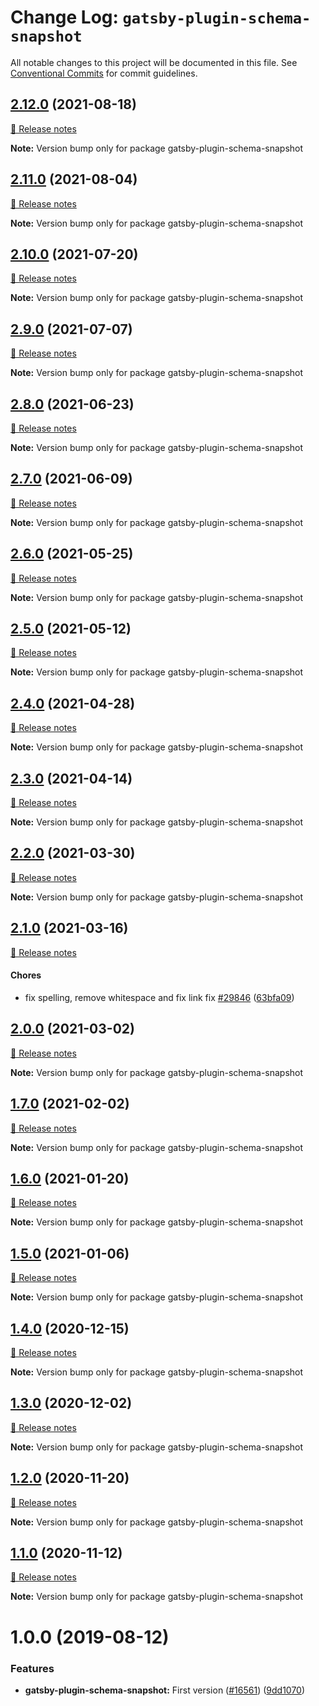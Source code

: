 # Change Log: `gatsby-plugin-schema-snapshot`

All notable changes to this project will be documented in this file.
See [Conventional Commits](https://conventionalcommits.org) for commit guidelines.

## [2.12.0](https://github.com/gatsbyjs/gatsby/compare/gatsby-plugin-schema-snapshot@2.12.0-next.0..gatsby-plugin-schema-snapshot@2.12.0) (2021-08-18)
[🧾 Release notes](https://www.gatsbyjs.com/docs/reference/release-notes/v3.12)

**Note:** Version bump only for package gatsby-plugin-schema-snapshot


## [2.11.0](https://github.com/gatsbyjs/gatsby/compare/gatsby-plugin-schema-snapshot@2.11.0-next.0..gatsby-plugin-schema-snapshot@2.11.0) (2021-08-04)
[🧾 Release notes](https://www.gatsbyjs.com/docs/reference/release-notes/v3.11)

**Note:** Version bump only for package gatsby-plugin-schema-snapshot


## [2.10.0](https://github.com/gatsbyjs/gatsby/compare/gatsby-plugin-schema-snapshot@2.10.0-next.0..gatsby-plugin-schema-snapshot@2.10.0) (2021-07-20)
[🧾 Release notes](https://www.gatsbyjs.com/docs/reference/release-notes/v3.10)

**Note:** Version bump only for package gatsby-plugin-schema-snapshot


## [2.9.0](https://github.com/gatsbyjs/gatsby/compare/gatsby-plugin-schema-snapshot@2.9.0-next.0..gatsby-plugin-schema-snapshot@2.9.0) (2021-07-07)
[🧾 Release notes](https://www.gatsbyjs.com/docs/reference/release-notes/v3.9)

**Note:** Version bump only for package gatsby-plugin-schema-snapshot


## [2.8.0](https://github.com/gatsbyjs/gatsby/compare/gatsby-plugin-schema-snapshot@2.8.0-next.0..gatsby-plugin-schema-snapshot@2.8.0) (2021-06-23)
[🧾 Release notes](https://www.gatsbyjs.com/docs/reference/release-notes/v3.8)

**Note:** Version bump only for package gatsby-plugin-schema-snapshot


## [2.7.0](https://github.com/gatsbyjs/gatsby/compare/gatsby-plugin-schema-snapshot@2.7.0-next.0..gatsby-plugin-schema-snapshot@2.7.0) (2021-06-09)
[🧾 Release notes](https://www.gatsbyjs.com/docs/reference/release-notes/v3.7)

**Note:** Version bump only for package gatsby-plugin-schema-snapshot


## [2.6.0](https://github.com/gatsbyjs/gatsby/compare/gatsby-plugin-schema-snapshot@2.6.0-next.0..gatsby-plugin-schema-snapshot@2.6.0) (2021-05-25)
[🧾 Release notes](https://www.gatsbyjs.com/docs/reference/release-notes/v3.6)

**Note:** Version bump only for package gatsby-plugin-schema-snapshot


## [2.5.0](https://github.com/gatsbyjs/gatsby/compare/gatsby-plugin-schema-snapshot@2.5.0-next.0..gatsby-plugin-schema-snapshot@2.5.0) (2021-05-12)
[🧾 Release notes](https://www.gatsbyjs.com/docs/reference/release-notes/v3.5)

**Note:** Version bump only for package gatsby-plugin-schema-snapshot


## [2.4.0](https://github.com/gatsbyjs/gatsby/compare/gatsby-plugin-schema-snapshot@2.4.0-next.0..gatsby-plugin-schema-snapshot@2.4.0) (2021-04-28)
[🧾 Release notes](https://www.gatsbyjs.com/docs/reference/release-notes/v3.4)

**Note:** Version bump only for package gatsby-plugin-schema-snapshot


## [2.3.0](https://github.com/gatsbyjs/gatsby/compare/gatsby-plugin-schema-snapshot@2.3.0-next.0..gatsby-plugin-schema-snapshot@2.3.0) (2021-04-14)
[🧾 Release notes](https://www.gatsbyjs.com/docs/reference/release-notes/v3.3)

**Note:** Version bump only for package gatsby-plugin-schema-snapshot


## [2.2.0](https://github.com/gatsbyjs/gatsby/compare/gatsby-plugin-schema-snapshot@2.2.0-next.0..gatsby-plugin-schema-snapshot@2.2.0) (2021-03-30)
[🧾 Release notes](https://www.gatsbyjs.com/docs/reference/release-notes/v3.2)

**Note:** Version bump only for package gatsby-plugin-schema-snapshot


## [2.1.0](https://github.com/gatsbyjs/gatsby/compare/gatsby-plugin-schema-snapshot@2.1.0-next.0..gatsby-plugin-schema-snapshot@2.1.0) (2021-03-16)
[🧾 Release notes](https://www.gatsbyjs.com/docs/reference/release-notes/v3.1)

#### Chores

- fix spelling, remove whitespace and fix link fix [#29846](https://github.com/gatsbyjs/gatsby/issues/29846) ([63bfa09](https://github.com/gatsbyjs/gatsby/commit/63bfa0964ef2203283cb896ed826a9a90385b3ab))


## [2.0.0](https://github.com/gatsbyjs/gatsby/compare/gatsby-plugin-schema-snapshot@2.0.0-next.0..gatsby-plugin-schema-snapshot@2.0.0) (2021-03-02)
[🧾 Release notes](https://www.gatsbyjs.com/docs/reference/release-notes/v3.0)

**Note:** Version bump only for package gatsby-plugin-schema-snapshot


## [1.7.0](https://github.com/gatsbyjs/gatsby/compare/gatsby-plugin-schema-snapshot@1.7.0-next.0..gatsby-plugin-schema-snapshot@1.7.0) (2021-02-02)
[🧾 Release notes](https://www.gatsbyjs.com/docs/reference/release-notes/v2.32)

**Note:** Version bump only for package gatsby-plugin-schema-snapshot


## [1.6.0](https://github.com/gatsbyjs/gatsby/compare/gatsby-plugin-schema-snapshot@1.6.0-next.0..gatsby-plugin-schema-snapshot@1.6.0) (2021-01-20)
[🧾 Release notes](https://www.gatsbyjs.com/docs/reference/release-notes/v2.31)

**Note:** Version bump only for package gatsby-plugin-schema-snapshot


## [1.5.0](https://github.com/gatsbyjs/gatsby/compare/gatsby-plugin-schema-snapshot@1.5.0-next.0..gatsby-plugin-schema-snapshot@1.5.0) (2021-01-06)
[🧾 Release notes](https://www.gatsbyjs.com/docs/reference/release-notes/v2.30)

**Note:** Version bump only for package gatsby-plugin-schema-snapshot


## [1.4.0](https://github.com/gatsbyjs/gatsby/compare/gatsby-plugin-schema-snapshot@1.4.0-next.0..gatsby-plugin-schema-snapshot@1.4.0) (2020-12-15)
[🧾 Release notes](https://www.gatsbyjs.com/docs/reference/release-notes/v2.29)

**Note:** Version bump only for package gatsby-plugin-schema-snapshot


## [1.3.0](https://github.com/gatsbyjs/gatsby/compare/gatsby-plugin-schema-snapshot@1.3.0-next.0..gatsby-plugin-schema-snapshot@1.3.0) (2020-12-02)
[🧾 Release notes](https://www.gatsbyjs.com/docs/reference/release-notes/v2.28)

**Note:** Version bump only for package gatsby-plugin-schema-snapshot


## [1.2.0](https://github.com/gatsbyjs/gatsby/compare/gatsby-plugin-schema-snapshot@1.2.0-next.0..gatsby-plugin-schema-snapshot@1.2.0) (2020-11-20)
[🧾 Release notes](https://www.gatsbyjs.com/docs/reference/release-notes/v2.27)

**Note:** Version bump only for package gatsby-plugin-schema-snapshot


## [1.1.0](https://github.com/gatsbyjs/gatsby/compare/gatsby-plugin-schema-snapshot@1.1.0-next.0..gatsby-plugin-schema-snapshot@1.1.0) (2020-11-12)
[🧾 Release notes](https://www.gatsbyjs.com/docs/reference/release-notes/v2.26)

**Note:** Version bump only for package gatsby-plugin-schema-snapshot

<a name="before-release-process"></a>



# 1.0.0 (2019-08-12)

### Features

- **gatsby-plugin-schema-snapshot:** First version ([#16561](https://github.com/gatsbyjs/gatsby/issues/16561)) ([9dd1070](https://github.com/gatsbyjs/gatsby/commit/9dd1070))
